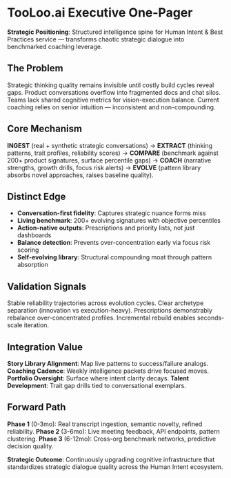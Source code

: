 # TooLoo.ai Executive One-Pager

**Strategic Positioning**: Structured intelligence spine for Human Intent & Best Practices service — transforms chaotic strategic dialogue into benchmarked coaching leverage.

## The Problem
Strategic thinking quality remains invisible until costly build cycles reveal gaps. Product conversations overflow into fragmented docs and chat silos. Teams lack shared cognitive metrics for vision-execution balance. Current coaching relies on senior intuition — inconsistent and non-compounding.

## Core Mechanism
**INGEST** (real + synthetic strategic conversations) → **EXTRACT** (thinking patterns, trait profiles, reliability scores) → **COMPARE** (benchmark against 200+ product signatures, surface percentile gaps) → **COACH** (narrative strengths, growth drills, focus risk alerts) → **EVOLVE** (pattern library absorbs novel approaches, raises baseline quality).

## Distinct Edge
- **Conversation-first fidelity**: Captures strategic nuance forms miss
- **Living benchmark**: 200+ evolving signatures with objective percentiles  
- **Action-native outputs**: Prescriptions and priority lists, not just dashboards
- **Balance detection**: Prevents over-concentration early via focus risk scoring
- **Self-evolving library**: Structural compounding moat through pattern absorption

## Validation Signals
Stable reliability trajectories across evolution cycles. Clear archetype separation (innovation vs execution-heavy). Prescriptions demonstrably rebalance over-concentrated profiles. Incremental rebuild enables seconds-scale iteration.

## Integration Value
**Story Library Alignment**: Map live patterns to success/failure analogs. **Coaching Cadence**: Weekly intelligence packets drive focused moves. **Portfolio Oversight**: Surface where intent clarity decays. **Talent Development**: Trait gap drills tied to conversational exemplars.

## Forward Path
**Phase 1** (0-3mo): Real transcript ingestion, semantic novelty, refined reliability. **Phase 2** (3-6mo): Live meeting feedback, API endpoints, pattern clustering. **Phase 3** (6-12mo): Cross-org benchmark networks, predictive decision quality.

**Strategic Outcome**: Continuously upgrading cognitive infrastructure that standardizes strategic dialogue quality across the Human Intent ecosystem.